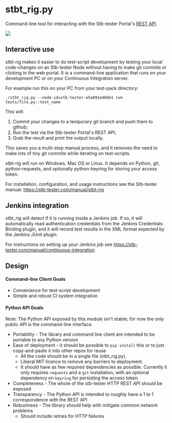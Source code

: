 # stbt_rig.py

Command-line tool for interacting with the Stb-tester Portal's [REST API].

[REST API]: https://stb-tester.com/manual/rest-api-v2

<a href="https://travis-ci.org/stb-tester/stbt-rig">
  <img src="https://travis-ci.org/stb-tester/stbt-rig.png?branch=master">
</a>

## Interactive use

stbt-rig makes it easier to do test-script development by testing your local
code-changes on an Stb-tester Node without having to make git commits or
clicking in the web portal. It is a command-line application that runs on your
development PC or on your Continuous Integration server.

For example run this on your PC from your test-pack directory:

    ./stbt_rig.py --node-id=stb-tester-e5a091e40de1 run tests/file.py::test_name

This will:

1. Commit your changes to a temporary git branch and push them to github;
2. Run the test via the Stb-tester Portal's REST API;
3. Grab the result and print the output locally.

This saves you a multi-step manual process, and it removes the need to make
lots of tiny git commits while iterating on test-scripts.

stbt-rig will run on Windows, Mac OS or Linux. It depends on Python, git,
python-requests, and optionally python-keyring for storing your access token.

For installation, configuration, and usage instructions see the Stb-tester
manual: https://stb-tester.com/manual/stbt-rig

## Jenkins integration

stbt_rig will detect if it is running inside a Jenkins job. If so, it will
automatically read authentication credentials from the Jenkins Credentials
Binding plugin, and it will record test results in the XML format expected by
the Jenkins JUnit plugin.

For instructions on setting up your Jenkins job see
https://stb-tester.com/manual/continuous-integration

## Design

#### Command-line Client Goals

* Convenience for test-script development
* Simple and robust CI system integration

#### Python API Goals

Note: The Python API exposed by this module isn't stable; for now the only
public API is the command-line interface.

* Portability - The library and command line client are intended to be portable
  to any Python version
* Ease of deployment - it should be possible to `pip install` this or to just
  copy-and-paste it into other repos for reuse
    * All the code should be in a single file (stbt_rig.py).
    * Liberal MIT licence to remove any barriers to deployment.
    * It should have as few required dependencies as possible.  Currently it
      only requires `requests` and a `git` installation, with an
      optional dependency on `keyring` for persisting the access token.
* Completeness - The whole of the stb-tester HTTP REST API should be exposed
* Transparency - The Python API is intended to roughly have a 1 to 1
  correspondence with the REST API
* Robustness - The library should help with mitigate common network problems
    * Should include retries for HTTP failures

